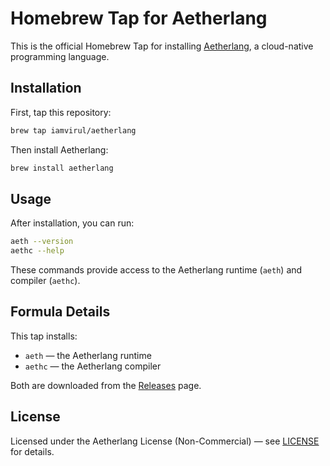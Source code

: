 
# Homebrew Tap for Aetherlang

This is the official Homebrew Tap for installing [Aetherlang](https://github.com/iamvirul/Aetherlang), a cloud-native programming language.

## Installation

First, tap this repository:

```sh
brew tap iamvirul/aetherlang
````

Then install Aetherlang:

```sh
brew install aetherlang
```

## Usage

After installation, you can run:

```sh
aeth --version
aethc --help
```

These commands provide access to the Aetherlang runtime (`aeth`) and compiler (`aethc`).

## Formula Details

This tap installs:

* `aeth` — the Aetherlang runtime
* `aethc` — the Aetherlang compiler

Both are downloaded from the [Releases](https://github.com/iamvirul/Aetherlang/releases) page.

## License

Licensed under the Aetherlang License (Non-Commercial) — see [LICENSE](https://github.com/iamvirul/Aetherlang/blob/main/LICENSE) for details.
